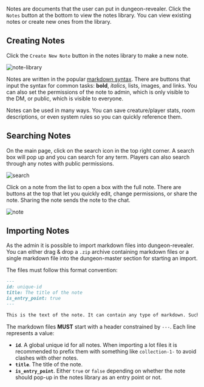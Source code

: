 Notes are documents that the user can put in dungeon-revealer. Click the `Notes` button at the bottom to view the notes library. You can view existing notes or create new ones from the library.

## Creating Notes

Click the `Create New Note` button in the notes library to make a new note.

![note-library](https://user-images.githubusercontent.com/9096667/87478741-e51d9c00-c5ef-11ea-867f-348e195b71d6.png)

Notes are written in the popular [markdown syntax](https://guides.github.com/features/mastering-markdown/). There are buttons that input the syntax for common tasks: **bold**, _italics_, lists, images, and links. You can also set the permissions of the note to admin, which is only visible to the DM, or public, which is visible to everyone.

Notes can be used in many ways. You can save creature/player stats, room descriptions, or even system rules so you can quickly reference them.

## Searching Notes

On the main page, click on the search icon in the top right corner. A search box will pop up and you can search for any term. Players can also search through any notes with public permissions.

![search](https://user-images.githubusercontent.com/9096667/87480101-4181bb00-c5f2-11ea-95f1-34a13e3c75f2.png)

Click on a note from the list to open a box with the full note. There are buttons at the top that let you quickly edit, change permissions, or share the note. Sharing the note sends the note to the chat.

![note](https://user-images.githubusercontent.com/9096667/87480109-434b7e80-c5f2-11ea-9d78-0e51fadf2196.png)

## Importing Notes

As the admin it is possible to import markdown files into dungeon-revealer.
You can either drag & drop a `.zip` archive containing markdown files or a single markdown file into the dungeon-master section for starting an import.

The files must follow this format convention:

```md
---
id: unique-id
title: The title of the note
is_entry_point: true
---

This is the text of the note. It can contain any type of markdown. Such as **bold text** or [links](http://google.de).
```

The markdown files **MUST** start with a header constrained by `---`.
Each line represents a value:

- **`id`**. A global unique id for all notes. When importing a lot files it is recommended to prefix them with something like `collection-1-` to avoid clashes with other notes.
- **`title`**. The title of the note.
- **`is_entry_point`**. Either `true` or `false` depending on whether the note should pop-up in the notes library as an entry point or not.
